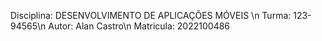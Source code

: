 Disciplina: DESENVOLVIMENTO DE APLICAÇÕES MÓVEIS \n
Turma: 123-94565\n
Autor: Alan Castro\n
Matricula: 2022100486
